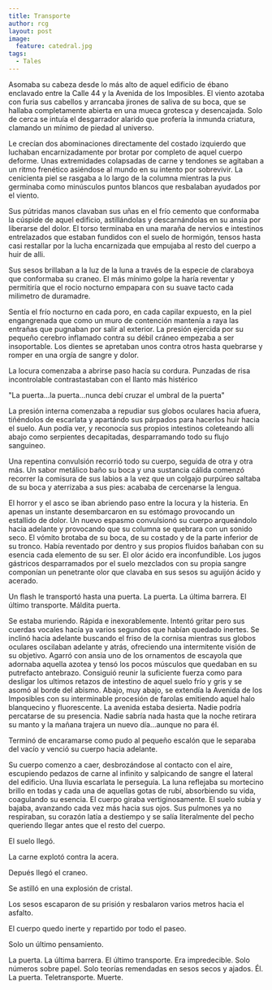 ```yaml
---
title: Transporte
author: rcg
layout: post
image:
  feature: catedral.jpg
tags:
  - Tales
---
```


Asomaba su cabeza desde lo más alto de aquel edificio de ébano enclavado entre
la Calle 44 y la Avenida de los Imposibles. El viento azotaba con furia sus
cabellos y arrancaba jirones de saliva de su boca, que se hallaba completamente
abierta en una mueca grotesca y desencajada. Solo de cerca se intuía el
desgarrador alarido que profería la inmunda criatura, clamando un mínimo de
piedad al universo.

Le crecían dos abominaciones directamente del costado izquierdo que luchaban
encarnizadamente por brotar por completo de aquel cuerpo deforme. Unas
extremidades colapsadas de carne y tendones se agitaban a un ritmo frenético
asiéndose al mundo en su intento por sobrevivir. La cenicienta piel se rasgaba a
lo largo de la columna mientras la pus germinaba como minúsculos puntos blancos
que resbalaban ayudados por el viento.

Sus pútridas manos clavaban sus uñas en el frío cemento que conformaba la
cúspide de aquel edificio, astillándolas y descarnándolas en su ansia por
liberarse del dolor. El torso terminaba en una maraña de nervios e intestinos
entrelazados que estaban fundidos con el suelo de hormigón, tensos hasta casi
restallar por la lucha encarnizada que empujaba al resto del cuerpo a huir de
alli.

Sus sesos brillaban a la luz de la luna a través de la especie de claraboya que
conformaba su craneo. El más mínimo golpe la haría reventar y permitiría que el
rocio nocturno empapara con su suave tacto cada milimetro de duramadre.

Sentía el frío nocturno en cada poro, en cada capilar expuesto, en la piel
engangrenada que como un muro de contención mantenía a raya las entrañas que
pugnaban por salir al exterior. La presión ejercida por su pequeño cerebro
inflamado contra su débil cráneo empezaba a ser insoportable. Los dientes se
apretaban unos contra otros hasta quebrarse y romper en una orgía de sangre y
dolor.

La locura comenzaba a abrirse paso hacía su cordura. Punzadas de risa
incontrolable contrastastaban con el llanto más histérico

"La puerta...la puerta...nunca debí cruzar el umbral de la puerta"

La presión interna comenzaba a repudiar sus globos oculares hacia afuera,
tiñéndolos de escarlata y apartándo sus párpados para hacerlos huir hacia el
suelo. Aun podía ver, y reconocía sus propios intestinos coleteando alli abajo
como serpientes decapitadas, desparramando todo su flujo sanguineo.

Una repentina convulsión recorrió todo su cuerpo, seguida de otra y otra más. Un
sabor metálico baño su boca y una sustancia cálida comenzó recorrer la comisura
de sus labios a la vez que un colgajo purpúreo saltaba de su boca y aterrizaba a
sus pies: acababa de cercenarse la lengua.

El horror y el asco se iban abriendo paso entre la locura y la histeria. En
apenas un instante desembarcaron en su estómago provocando un estallido de
dolor. Un nuevo espasmo convulsionó su cuerpo arqueándolo hacia adelante y
provocando que su columna se quebrara con un sonido seco. El vómito brotaba de
su boca, de su costado y de la parte inferior de su tronco. Había reventado por
dentro y sus propios fluidos bañaban con su esencia cada elemento de su ser. El
olor ácido era inconfundible. Los jugos gástricos desparramados por el suelo
mezclados con su propia sangre componían un penetrante olor que clavaba en sus
sesos su aguijón ácido y acerado.

Un flash le transportó hasta una puerta. La puerta. La última barrera. El último
transporte. Máldita puerta.

Se estaba muriendo. Rápida e inexorablemente. Intentó gritar pero sus cuerdas
vocales hacía ya varios segundos que habían quedado inertes. Se inclinó hacia
adelante buscando el friso de la cornisa mientras sus globos oculares oscilaban
adelante y atrás, ofreciendo una intermitente visión de su objetivo. Agarró con
ansia uno de los ornamentos de escayola que adornaba aquella azotea y tensó los
pocos músculos que quedaban en su putrefacto antebrazo. Consiguió reunir la
suficiente fuerza como para desligar los ultimos retazos de intestino de aquel
suelo frío y gris y se asomó al borde del abismo. Abajo, muy abajo, se extendía
la Avenida de los Imposibles con su interminable procesión de farolas emitiendo
aquel halo blanquecino y fluorescente. La avenida estaba desierta. Nadie podría
percatarse de su presencia. Nadie sabría nada hasta que la noche retirara su
manto y la mañana trajera un nuevo día...aunque no para él.

Terminó de encaramarse como pudo al pequeño escalón que le separaba del vacío y
venció su cuerpo hacia adelante.

Su cuerpo comenzo a caer, desbrozándose al contacto con el aire, escupiendo
pedazos de carne al infinito y salpicando de sangre el lateral del edificio. Una
lluvia escarlata le perseguía. La luna reflejaba su mortecino brillo en todas y
cada una de aquellas gotas de rubí, absorbiendo su vida, coagulando su esencia.
El cuerpo giraba vertiginosamente. El suelo subía y bajaba, avanzando cada vez
más hacia sus ojos. Sus pulmones ya no respiraban, su corazón latía a destiempo
y se salía literalmente del pecho queriendo llegar antes que el resto del
cuerpo.

El suelo llegó.

La carne explotó contra la acera.

Depués llegó el craneo.

Se astilló en una explosión de cristal.

Los sesos escaparon de su prisión y resbalaron varios metros hacia el asfalto.

El cuerpo quedo inerte y repartido por todo el paseo.

Solo un último pensamiento.

La puerta. La última barrera. El último transporte. Era impredecible. Solo
números sobre papel. Solo teorías remendadas en sesos secos y ajados. Él. La
puerta. Teletransporte. Muerte.
